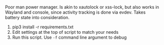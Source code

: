 Poor man power manager. Is akin to xautolock or xss-lock, but also works in Wayland and console, since activity tracking is done via evdev. Takes battery state into consideration.

1. pip3 install -r requirements.txt
2. Edit settings at the top of script to match your needs
3. Run this script. Use `-f` command line argument to debug
